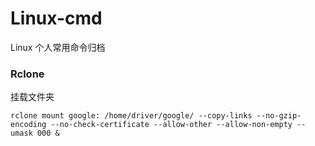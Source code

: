 # Linux-cmd
Linux 个人常用命令归档

### Rclone

挂载文件夹
```
rclone mount google: /home/driver/google/ --copy-links --no-gzip-encoding --no-check-certificate --allow-other --allow-non-empty --umask 000 &
```
